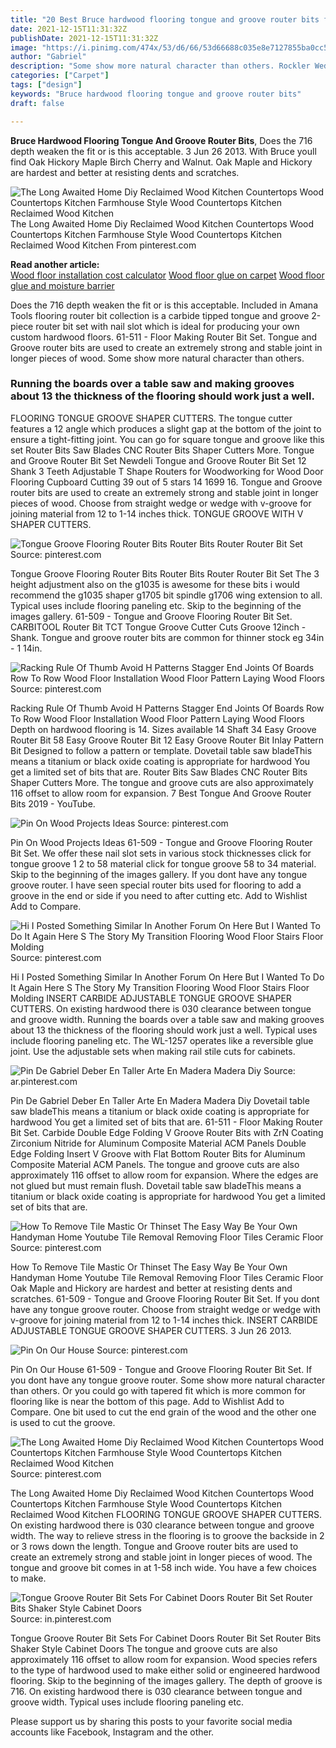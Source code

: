 ```yaml
---
title: "20 Best Bruce hardwood flooring tongue and groove router bits for Laminate Flooring"
date: 2021-12-15T11:31:32Z
publishDate: 2021-12-15T11:31:32Z
image: "https://i.pinimg.com/474x/53/d6/66/53d66688c035e8e7127855ba0cc5fa80.jpg"
author: "Gabriel"
description: "Some show more natural character than others. Rockler Wedge Tongue and Groove Router Bit - 1-12 Dia x 1-316 H x 12 Shank. Bruce hardwood flooring tongue and groove router bits"
categories: ["Carpet"]
tags: ["design"]
keywords: "Bruce hardwood flooring tongue and groove router bits"
draft: false

---
```

<!-- Head tag Code -->
**Bruce Hardwood Flooring Tongue And Groove Router Bits**, Does the 716 depth weaken the fit or is this acceptable. 3 Jun 26 2013. With Bruce youll find Oak Hickory Maple Birch Cherry and Walnut. Oak Maple and Hickory are hardest and better at resisting dents and scratches.

![The Long Awaited Home Diy Reclaimed Wood Kitchen Countertops Wood Countertops Kitchen Farmhouse Style Wood Countertops Kitchen Reclaimed Wood Kitchen](https://i.pinimg.com/564x/f8/f8/e2/f8f8e2e65d54d4c6ccf4d5c8590abbc3.jpg "The Long Awaited Home Diy Reclaimed Wood Kitchen Countertops Wood Countertops Kitchen Farmhouse Style Wood Countertops Kitchen Reclaimed Wood Kitchen")
The Long Awaited Home Diy Reclaimed Wood Kitchen Countertops Wood Countertops Kitchen Farmhouse Style Wood Countertops Kitchen Reclaimed Wood Kitchen From pinterest.com

**Read another article:**  
[Wood floor installation cost calculator](/wood-floor-installation-cost-calculator/)
[Wood floor glue on carpet](/wood-floor-glue-on-carpet/)
[Wood floor glue and moisture barrier](/wood-floor-glue-and-moisture-barrier/)


Does the 716 depth weaken the fit or is this acceptable. Included in Amana Tools flooring router bit collection is a carbide tipped tongue and groove 2-piece router bit set with nail slot which is ideal for producing your own custom hardwood floors. 61-511 - Floor Making Router Bit Set. Tongue and Groove router bits are used to create an extremely strong and stable joint in longer pieces of wood. Some show more natural character than others.

### Running the boards over a table saw and making grooves about 13 the thickness of the flooring should work just a well.

FLOORING TONGUE GROOVE SHAPER CUTTERS. The tongue cutter features a 12 angle which produces a slight gap at the bottom of the joint to ensure a tight-fitting joint. You can go for square tongue and groove like this set Router Bits Saw Blades CNC Router Bits Shaper Cutters More. Tongue and Groove Router Bit Set Newdeli Tongue and Groove Router Bit Set 12 Shank 3 Teeth Adjustable T Shape Routers for Woodworking for Wood Door Flooring Cupboard Cutting 39 out of 5 stars 14 1699 16. Tongue and Groove router bits are used to create an extremely strong and stable joint in longer pieces of wood. Choose from straight wedge or wedge with v-groove for joining material from 12 to 1-14 inches thick. TONGUE GROOVE WITH V SHAPER CUTTERS.


![Tongue Groove Flooring Router Bits Router Bits Router Router Bit Set](https://i.pinimg.com/474x/8e/12/df/8e12df04bde69bdb6164eb2bbc428830.jpg "Tongue Groove Flooring Router Bits Router Bits Router Router Bit Set")
Source: pinterest.com

Tongue Groove Flooring Router Bits Router Bits Router Router Bit Set The 3 height adjustment also on the g1035 is awesome for these bits i would recommend the g1035 shaper g1705 bit spindle g1706 wing extension to all. Typical uses include flooring paneling etc. Skip to the beginning of the images gallery. 61-509 - Tongue and Groove Flooring Router Bit Set. CARBITOOL Router Bit TCT Tongue Groove Cutter Cuts Groove 12inch -Shank. Tongue and groove router bits are common for thinner stock eg 34in - 1 14in.

![Racking Rule Of Thumb Avoid H Patterns Stagger End Joints Of Boards Row To Row Wood Floor Installation Wood Floor Pattern Laying Wood Floors](https://i.pinimg.com/originals/78/37/68/783768e25a69e85343734af49546ff6c.gif "Racking Rule Of Thumb Avoid H Patterns Stagger End Joints Of Boards Row To Row Wood Floor Installation Wood Floor Pattern Laying Wood Floors")
Source: pinterest.com

Racking Rule Of Thumb Avoid H Patterns Stagger End Joints Of Boards Row To Row Wood Floor Installation Wood Floor Pattern Laying Wood Floors Depth on hardwood flooring is 14. Sizes available 14 Shaft 34 Easy Groove Router Bit 58 Easy Groove Router Bit 12 Easy Groove Router Bit Inlay Pattern Bit Designed to follow a pattern or template. Dovetail table saw bladeThis means a titanium or black oxide coating is appropriate for hardwood You get a limited set of bits that are. Router Bits Saw Blades CNC Router Bits Shaper Cutters More. The tongue and groove cuts are also approximately 116 offset to allow room for expansion. 7 Best Tongue And Groove Router Bits 2019 - YouTube.

![Pin On Wood Projects Ideas](https://i.pinimg.com/originals/84/ff/4d/84ff4d2d4cf7f5385969dcf259a25631.jpg "Pin On Wood Projects Ideas")
Source: pinterest.com

Pin On Wood Projects Ideas 61-509 - Tongue and Groove Flooring Router Bit Set. We offer these nail slot sets in various stock thicknesses click for tongue groove 1 2 to 58 material click for tongue groove 58 to 34 material. Skip to the beginning of the images gallery. If you dont have any tongue groove router. I have seen special router bits used for flooring to add a groove in the end or side if you need to after cutting etc. Add to Wishlist Add to Compare.

![Hi I Posted Something Similar In Another Forum On Here But I Wanted To Do It Again Here S The Story My Transition Flooring Wood Floor Stairs Floor Molding](https://i.pinimg.com/564x/06/ab/e7/06abe73eb9bd85b0cdc7ebce556db6cc--diy-flooring-flooring-options.jpg "Hi I Posted Something Similar In Another Forum On Here But I Wanted To Do It Again Here S The Story My Transition Flooring Wood Floor Stairs Floor Molding")
Source: pinterest.com

Hi I Posted Something Similar In Another Forum On Here But I Wanted To Do It Again Here S The Story My Transition Flooring Wood Floor Stairs Floor Molding INSERT CARBIDE ADJUSTABLE TONGUE GROOVE SHAPER CUTTERS. On existing hardwood there is 030 clearance between tongue and groove width. Running the boards over a table saw and making grooves about 13 the thickness of the flooring should work just a well. Typical uses include flooring paneling etc. The WL-1257 operates like a reversible glue joint. Use the adjustable sets when making rail stile cuts for cabinets.

![Pin De Gabriel Deber En Taller Arte En Madera Madera Diy](https://i.pinimg.com/736x/87/2f/1e/872f1e5e126079ce6dbc7653f98ce327.jpg "Pin De Gabriel Deber En Taller Arte En Madera Madera Diy")
Source: ar.pinterest.com

Pin De Gabriel Deber En Taller Arte En Madera Madera Diy Dovetail table saw bladeThis means a titanium or black oxide coating is appropriate for hardwood You get a limited set of bits that are. 61-511 - Floor Making Router Bit Set. Carbide Double Edge Folding V Groove Router Bits with ZrN Coating Zirconium Nitride for Aluminum Composite Material ACM Panels Double Edge Folding Insert V Groove with Flat Bottom Router Bits for Aluminum Composite Material ACM Panels. The tongue and groove cuts are also approximately 116 offset to allow room for expansion. Where the edges are not glued but must remain flush. Dovetail table saw bladeThis means a titanium or black oxide coating is appropriate for hardwood You get a limited set of bits that are.

![How To Remove Tile Mastic Or Thinset The Easy Way Be Your Own Handyman Home Youtube Tile Removal Removing Floor Tiles Ceramic Floor](https://i.pinimg.com/564x/1f/d8/c8/1fd8c84347db0c135aa68f4f138c1060.jpg "How To Remove Tile Mastic Or Thinset The Easy Way Be Your Own Handyman Home Youtube Tile Removal Removing Floor Tiles Ceramic Floor")
Source: pinterest.com

How To Remove Tile Mastic Or Thinset The Easy Way Be Your Own Handyman Home Youtube Tile Removal Removing Floor Tiles Ceramic Floor Oak Maple and Hickory are hardest and better at resisting dents and scratches. 61-509 - Tongue and Groove Flooring Router Bit Set. If you dont have any tongue groove router. Choose from straight wedge or wedge with v-groove for joining material from 12 to 1-14 inches thick. INSERT CARBIDE ADJUSTABLE TONGUE GROOVE SHAPER CUTTERS. 3 Jun 26 2013.

![Pin On Our House](https://i.pinimg.com/originals/5f/95/4d/5f954d3b337062a1f6809d57fb2e658a.jpg "Pin On Our House")
Source: pinterest.com

Pin On Our House 61-509 - Tongue and Groove Flooring Router Bit Set. If you dont have any tongue groove router. Some show more natural character than others. Or you could go with tapered fit which is more common for flooring like is near the bottom of this page. Add to Wishlist Add to Compare. One bit used to cut the end grain of the wood and the other one is used to cut the groove.

![The Long Awaited Home Diy Reclaimed Wood Kitchen Countertops Wood Countertops Kitchen Farmhouse Style Wood Countertops Kitchen Reclaimed Wood Kitchen](https://i.pinimg.com/564x/f8/f8/e2/f8f8e2e65d54d4c6ccf4d5c8590abbc3.jpg "The Long Awaited Home Diy Reclaimed Wood Kitchen Countertops Wood Countertops Kitchen Farmhouse Style Wood Countertops Kitchen Reclaimed Wood Kitchen")
Source: pinterest.com

The Long Awaited Home Diy Reclaimed Wood Kitchen Countertops Wood Countertops Kitchen Farmhouse Style Wood Countertops Kitchen Reclaimed Wood Kitchen FLOORING TONGUE GROOVE SHAPER CUTTERS. On existing hardwood there is 030 clearance between tongue and groove width. The way to relieve stress in the flooring is to groove the backside in 2 or 3 rows down the length. Tongue and Groove router bits are used to create an extremely strong and stable joint in longer pieces of wood. The tongue and groove bit comes in at 1-58 inch wide. You have a few choices to make.

![Tongue Groove Router Bit Sets For Cabinet Doors Router Bit Set Router Bits Shaker Style Cabinet Doors](https://i.pinimg.com/474x/53/d6/66/53d66688c035e8e7127855ba0cc5fa80.jpg "Tongue Groove Router Bit Sets For Cabinet Doors Router Bit Set Router Bits Shaker Style Cabinet Doors")
Source: in.pinterest.com

Tongue Groove Router Bit Sets For Cabinet Doors Router Bit Set Router Bits Shaker Style Cabinet Doors The tongue and groove cuts are also approximately 116 offset to allow room for expansion. Wood species refers to the type of hardwood used to make either solid or engineered hardwood flooring. Skip to the beginning of the images gallery. The depth of groove is 716. On existing hardwood there is 030 clearance between tongue and groove width. Typical uses include flooring paneling etc.

Please support us by sharing this posts to your favorite social media accounts like Facebook, Instagram and the other.

